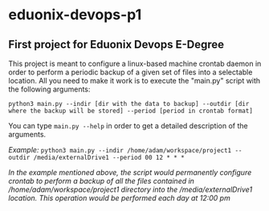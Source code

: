 # eduonix-devops-p1
## First project for Eduonix Devops E-Degree

This project is meant to configure a linux-based machine crontab daemon in order to perform a periodic backup of a given set of files into a selectable location. All you need to make it work is to execute the "main.py" script with the following arguments:

`python3 main.py --indir [dir with the data to backup] --outdir [dir where the backup will be stored] --period [period in crontab format]`

You can type `main.py --help` in order to get a detailed description of the arguments.

*Example:* `python3 main.py --indir /home/adam/workspace/project1 --outdir /media/externalDrive1 --period 00 12 * * *`

*In the example mentioned above, the script would permanently configure crontab to perform a backup of all the files contained in /home/adam/workspace/project1 directory into the /media/externalDrive1 location. This operation would be performed each day at 12:00 pm*


